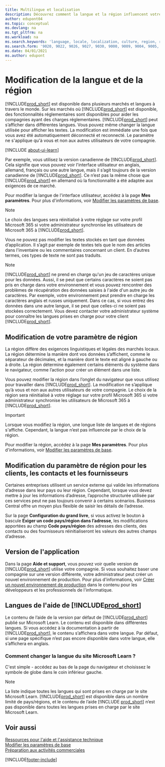 ```yaml
---
title: Multilingue et localisation
description: Découvrez comment la langue et la région influencent votre expérience dans Business Central. Modifier la langue de l’interface utilisateur dans Mes paramètres.
author: edupont04
ms.topic: conceptual
ms.devlang: na
ms.tgt_pltfrm: na
ms.workload: na
ms.search.keywords: 'language, locale, localization, culture, region, regional settings'
ms.search.form: '9020, 9022, 9026, 9027, 9030, 9000, 9009, 9004, 9005, 9024, 9006, 9007, 9010, 9016, 9017'
ms.date: 04/01/2021
ms.author: edupont
---
```

# <a name="changing-language-and-region"></a><a name="changing-language-and-region"></a>Modification de la langue et de la région

[!INCLUDE[prod_short](includes/prod_short.md)] est disponible dans plusieurs marchés et langues à travers le monde. Sur les marchés où [!INCLUDE[prod_short](includes/prod_short.md)] est disponible, des fonctionnalités réglementaires sont disponibles pour aider les compagnies ayant des charges réglementaires. [!INCLUDE[prod_short](includes/prod_short.md)] peut s’afficher dans différentes langues. Vous pouvez même changer la langue utilisée pour afficher les textes. La modification est immédiate une fois que vous avez été automatiquement déconnecté et reconnecté. Le paramètre ne s'applique qu'à vous et non aux autres utilisateurs de votre compagnie.  

[!INCLUDE [about-ui-learn](includes/about-ui-learn.md)]

Par exemple, vous utilisez la version canadienne de [!INCLUDE[prod_short](includes/prod_short.md)]. Cela signifie que vous pouvez voir l'interface utilisateur en anglais, allemand, français ou une autre langue, mais il s’agit toujours de la version canadienne de [!INCLUDE[prod_short](includes/prod_short.md)]. Ce n’est pas la même chose que [!INCLUDE[prod_short](includes/prod_short.md)] en allemand où la fonctionnalité a été adaptée aux exigences de ce marché.  

Pour modifier la langue de l'interface utilisateur, accédez à la page **Mes paramètres**. Pour plus d'informations, voir [Modifier les paramètres de base](ui-change-basic-settings.md#language). 

> [!NOTE]  
> Le choix des langues sera réinitialisé à votre réglage sur votre profil Microsoft 365 si votre administrateur synchronise les utilisateurs de Microsoft 365 à [!INCLUDE[prod_short](includes/prod_short.md)].

Vous ne pouvez pas modifier les textes stockés en tant que données d’application. Il s’agit par exemple de textes tels que le nom des articles dans l'inventaire ou les commentaires concernant un client. En d’autres termes, ces types de texte ne sont pas traduits.  

> [!NOTE]  
> [!INCLUDE[prod_short](includes/prod_short.md)] ne prend en charge qu'un jeu de caractères unique pour les données. Aussi, il se peut que certains caractères ne soient pas pris en charge dans votre environnement et vous pouvez rencontrer des problèmes de récupération des données saisies à l'aide d'un autre jeu de caractères. Par exemple, votre environnement peut prendre en charge les caractères anglais et russes uniquement. Dans ce cas, si vous entrez des données dans une autre langue, il se peut que celles-ci ne soient pas stockées correctement. Vous devez contacter votre administrateur système pour connaître les langues prises en charge pour votre client [!INCLUDE[prod_short](includes/prod_short.md)].  

## <a name="changing-your-region-setting"></a><a name="changing-your-region-setting"></a>Modification de votre paramètre de région

La région diffère des exigences linguistiques et légales des marchés locaux. La région détermine la manière dont vos données s’affichent, comme le séparateur de décimales, et la manière dont le texte est aligné à gauche ou à droite. La région détermine également certains éléments du système dans le navigateur, comme l’action pour créer un élément dans une liste.  

Vous pouvez modifier la région dans l’onglet du navigateur que vous utilisez pour travailler dans [!INCLUDE[prod_short](includes/prod_short.md)]. La modification ne s’applique qu’à vous et non aux autres utilisateurs de votre compagnie.  Le choix de la région sera réinitialisé à votre réglage sur votre profil Microsoft 365 si votre administrateur synchronise les utilisateurs de Microsoft 365 à [!INCLUDE[prod_short](includes/prod_short.md)].

> [!IMPORTANT]  
> Lorsque vous modifiez la région, une longue liste de langues et de régions s'affiche. Cependant, la langue n’est pas influencée par le choix de la région.  

Pour modifier la région, accédez à la page **Mes paramètres**. Pour plus d'informations, voir [Modifier les paramètres de base](ui-change-basic-settings.md).  

## <a name="changing-the-region-setting-for-customers-contacts-and-vendors"></a><a name="changing-the-region-setting-for-customers-contacts-and-vendors"></a>Modification du paramètre de région pour les clients, les contacts et les fournisseurs

Certaines entreprises utilisent un service externe qui valide les informations d’adresse dans leur pays ou leur région. Cependant, lorsque vous devez mettre à jour les informations d’adresse, l’approche structurée utilisée par ces services peut ne pas toujours convenir à certains scénarios. Business Central offre un moyen plus flexible de saisir les détails de l’adresse.

Sur la page **Configuration du grand livre**, si vous activez le bouton à bascule **Exiger un code pays/région dans l’adresse**, les modifications apportées au champ **Code pays/région** des adresses des clients, des contacts ou des fournisseurs réinitialiseront les valeurs des autres champs d’adresse.

## <a name="application-version"></a><a name="application-version"></a>Version de l'application

Dans la page **Aide et support**, vous pouvez voir quelle version de [!INCLUDE[prod_short](includes/prod_short.md)] utilise votre compagnie. Si vous souhaitez baser une compagnie sur une version différente, votre administrateur peut créer un nouvel environnement de production. Pour plus d'informations, voir [Créer un nouvel environnement de production](/dynamics365/business-central/dev-itpro/administration/tenant-admin-center-environments#create-a-new-production-environment) dans le contenu pour les développeurs et les professionnels de l'informatique.  

## <a name="languages-of-the--help"></a><a name="languages-of-the--help"></a>Langues de l'aide de [!INCLUDE[prod_short](includes/prod_short.md)]

Le contenu de l’aide de la version par défaut de [!INCLUDE[prod_short](includes/prod_short.md)] publié sur Microsoft Learn. Le contenu est disponible dans différentes langues. Si vous accédez à la documentation à partir de [!INCLUDE[prod_short](includes/prod_short.md)], le contenu s’affichera dans votre langue. Par défaut, si une page spécifique n’est pas encore disponible dans votre langue, elle s’affichera en anglais.

### <a name="how-do-i-change-the-language-of-the-microsoft-learn-site"></a><a name="how-do-i-change-the-language-of-the-microsoft-learn-site"></a>Comment changer la langue du site Microsoft Learn ?

C'est simple - accédez au bas de la page du navigateur et choisissez le symbole de globe dans le coin inférieur gauche.

> [!NOTE]  
> La liste indique toutes les langues qui sont prises en charge par le site Microsoft Learn. [!INCLUDE[prod_short](includes/prod_short.md)] est disponible dans un nombre limité de pays/régions, et le contenu de l’aide [!INCLUDE [prod_short](includes/prod_short.md)] n’est pas disponible dans toutes les langues prises en charge par le site Microsoft Learn.

## <a name="see-also"></a><a name="see-also"></a>Voir aussi

[Ressources pour l'aide et l'assistance technique](product-help-and-support.md)  
[Modifier les paramètres de base](ui-change-basic-settings.md)  
[Préparation aux activités commerciales](ui-get-ready-business.md)  


[!INCLUDE[footer-include](includes/footer-banner.md)]

